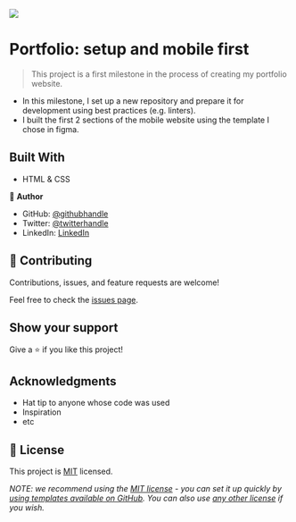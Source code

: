 ![](https://img.shields.io/badge/Microverse-blueviolet)

# Portfolio: setup and mobile first

> This project is a first milestone in the process of creating my portfolio website. 
- In this milestone, I set up a new repository and prepare it for development using best practices (e.g. linters).
- I built the first 2 sections of the mobile website using the template I chose in figma.

## Built With

- HTML & CSS

👤 **Author**

- GitHub: [@githubhandle](https://github.com/demix007)
- Twitter: [@twitterhandle](https://twitter.com/dat_dope_demix)
- LinkedIn: [LinkedIn](https://linkedin.com/in/ayodeji-abidemi-b76935218/)

## 🤝 Contributing

Contributions, issues, and feature requests are welcome!

Feel free to check the [issues page](https://github.com/demix007/Portfolio-setup-and-mobile-first/issues).

## Show your support

Give a ⭐️ if you like this project!

## Acknowledgments

- Hat tip to anyone whose code was used
- Inspiration
- etc

## 📝 License

This project is [MIT](./LICENSE) licensed.

_NOTE: we recommend using the [MIT license](https://choosealicense.com/licenses/mit/) - you can set it up quickly by [using templates available on GitHub](https://docs.github.com/en/communities/setting-up-your-project-for-healthy-contributions/adding-a-license-to-a-repository). You can also use [any other license](https://choosealicense.com/licenses/) if you wish._
